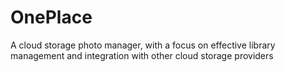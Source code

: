 # OnePlace

A cloud storage photo manager, with a focus on effective library management and integration with other cloud storage providers
